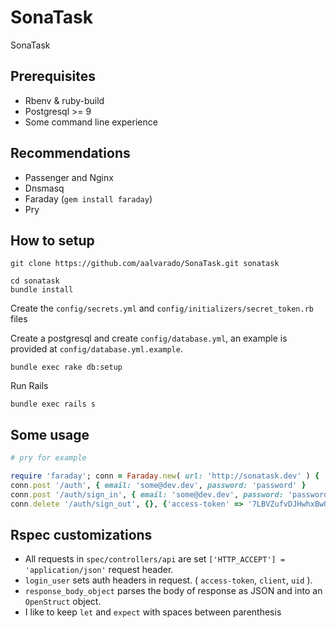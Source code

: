 # SonaTask
SonaTask


## Prerequisites

- Rbenv & ruby-build
- Postgresql >= 9
- Some command line experience

## Recommendations

- Passenger and Nginx
- Dnsmasq
- Faraday (`gem install faraday`)
- Pry

## How to setup

```
git clone https://github.com/aalvarado/SonaTask.git sonatask

cd sonatask
bundle install
```

Create the `config/secrets.yml` and `config/initializers/secret_token.rb` files

Create a postgresql and create `config/database.yml`, an example is provided at `config/database.yml.example`.

`bundle exec rake db:setup`

Run Rails

`bundle exec rails s`

## Some usage


```ruby
# pry for example

require 'faraday'; conn = Faraday.new( url: 'http://sonatask.dev' ) { |f| f.request :url_encoded; f.response :logger;  f.adapter Faraday.default_adapter }
conn.post '/auth', { email: 'some@dev.dev', password: 'password' }
conn.post '/auth/sign_in', { email: 'some@dev.dev', password: 'password' }
conn.delete '/auth/sign_out', {}, {'access-token' => '7LBVZufvDJHwhxBwQFf31w', 'uid' => 'some@dev.dev', 'client' => '8IOJ4Uv1pVUUxQWay-MNLg' }
```
## Rspec customizations

- All requests in `spec/controllers/api` are set `['HTTP_ACCEPT'] = 'application/json'` request header.
- `login_user` sets auth headers in request. ( `access-token`, `client`, `uid` ).
- `response_body_object` parses the body of response as JSON and into an `OpenStruct` object.
- I like to keep `let` and `expect` with spaces between parenthesis

